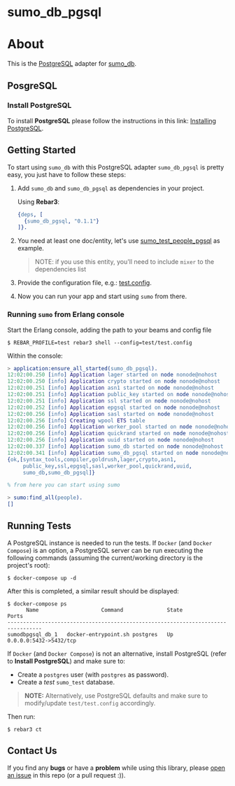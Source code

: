 # sumo_db_pgsql

# About

This is the [PostgreSQL](http://www.postgresql.org/download/) adapter for [sumo_db](https://github.com/inaka/sumo_db).

## PosgreSQL

### Install PostgreSQL

To install **PostgreSQL** please follow the instructions in this link:
[Installing PostgreSQL](https://wiki.postgresql.org/wiki/Detailed_installation_guides).

## Getting Started

To start using `sumo_db` with this PostgreSQL adapter `sumo_db_pgsql` is pretty easy, you just have to follow these
steps:

1. Add `sumo_db` and `sumo_db_pgsql` as dependencies in your project.

   Using **Rebar3**:
  
   ```erlang
   {deps, [
     {sumo_db_pgsql, "0.1.1"}
   ]}.
   ```

1. You need at least one doc/entity, let's use [sumo_test_people_pgsql](./test/sumo_test_people_pgsql.erl) as example.
   > NOTE: if you use this entity, you'll need to include `mixer` to the dependencies list

1. Provide the configuration file, e.g.: [test.config](./test/test.config).

1. Now you can run your app and start using `sumo` from there.

### Running `sumo` from Erlang console

Start the Erlang console, adding the path to your beams and config file

```shell
$ REBAR_PROFILE=test rebar3 shell --config=test/test.config
```

Within the console:

```erlang
> application:ensure_all_started(sumo_db_pgsql).
12:02:00.250 [info] Application lager started on node nonode@nohost
12:02:00.250 [info] Application crypto started on node nonode@nohost
12:02:00.251 [info] Application asn1 started on node nonode@nohost
12:02:00.251 [info] Application public_key started on node nonode@nohost
12:02:00.251 [info] Application ssl started on node nonode@nohost
12:02:00.252 [info] Application epgsql started on node nonode@nohost
12:02:00.256 [info] Application sasl started on node nonode@nohost
12:02:00.256 [info] Creating wpool ETS table
12:02:00.256 [info] Application worker_pool started on node nonode@nohost
12:02:00.256 [info] Application quickrand started on node nonode@nohost
12:02:00.256 [info] Application uuid started on node nonode@nohost
12:02:00.337 [info] Application sumo_db started on node nonode@nohost
12:02:00.341 [info] Application sumo_db_pgsql started on node nonode@nohost
{ok,[syntax_tools,compiler,goldrush,lager,crypto,asn1,
     public_key,ssl,epgsql,sasl,worker_pool,quickrand,uuid,
     sumo_db,sumo_db_pgsql]}

% from here you can start using sumo

> sumo:find_all(people).
[]
```

## Running Tests

A PostgreSQL instance is needed to run the tests. If `Docker` (and `Docker Compose`) is an option, a PostgreSQL server
can be run executing the following commands (assuming the current/working directory is the project's root):

```shell
$ docker-compose up -d
```

After this is completed, a similar result should be displayed:

```shell
$ docker-compose ps
      Name                    Command              State           Ports
---------------------------------------------------------------------------------
sumodbpgsql_db_1   docker-entrypoint.sh postgres   Up      0.0.0.0:5432->5432/tcp
```

If `Docker` (and `Docker Compose`) is not an alternative, install PostgreSQL (refer to **Install PostgreSQL**) and make
sure to:

- Create a `postgres` user (with `postgres` as password).
- Create a _test_ `sumo_test` database.

> **NOTE:** Alternatively, use PostgreSQL defaults and make sure to modify/update `test/test.config` accordingly.

Then run:

```shell
$ rebar3 ct
```

## Contact Us

If you find any **bugs** or have a **problem** while using this library, please
[open an issue](https://github.com/inaka/sumo_db_pgsql/issues/new) in this repo (or a pull request :)).
